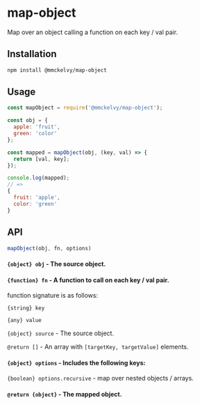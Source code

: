 # map-object
Map over an object calling a function on each key / val pair.

## Installation
```bash
npm install @mmckelvy/map-object
```

## Usage
```javascript
const mapObject = require('@mmckelvy/map-object');

const obj = {
  apple: 'fruit',
  green: 'color'
};

const mapped = mapObject(obj, (key, val) => {
  return [val, key];
});

console.log(mapped);
// =>
{
  fruit: 'apple',
  color: 'green'
}
```

## API
```javascript
mapObject(obj, fn, options)
```

#### `{object} obj` - The source object.

#### `{function} fn` - A function to call on each key / val pair.
function signature is as follows:

`{string} key`

`{any} value`

`{object} source` - The source object.

`@return []` - An array with `[targetKey, targetValue]` elements.

#### `{object} options` - Includes the following keys:
`{boolean} options.recursive` - map over nested objects / arrays.

#### `@return {object}` - The mapped object.
